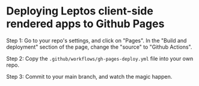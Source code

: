 # Deploying Leptos client-side rendered apps to Github Pages

Step 1:
Go to your repo's settings, and click on "Pages". In the "Build and deployment" section of the page, change the "source" to "Github Actions".

Step 2:
Copy the `.github/workflows/gh-pages-deploy.yml` file into your own repo.

Step 3:
Commit to your main branch, and watch the magic happen.